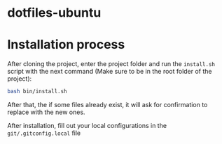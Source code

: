 # dotfiles-ubuntu

# Installation process

After cloning the project, enter the project folder and run the `install.sh` script with the next command (Make sure to be in the root folder of the project):
```bash
bash bin/install.sh
```

After that, the if some files already exist, it will ask for confirmation to replace with the new ones.

After installation, fill out your local configurations in the `git/.gitconfig.local` file 
